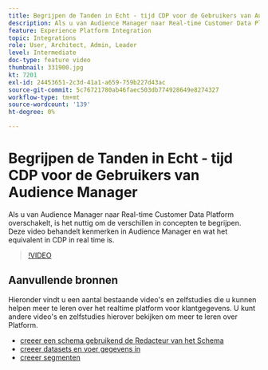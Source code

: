 ```yaml
---
title: Begrijpen de Tanden in Echt - tijd CDP voor de Gebruikers van Audience Manager
description: Als u van Audience Manager naar Real-time Customer Data Platform overschakelt, is het nuttig om de verschillen in concepten te begrijpen. Deze video behandelt kenmerken in Audience Manager en wat het equivalent in CDP in real time is.
feature: Experience Platform Integration
topic: Integrations
role: User, Architect, Admin, Leader
level: Intermediate
doc-type: feature video
thumbnail: 331900.jpg
kt: 7201
exl-id: 24453651-2c3d-41a1-a659-759b227d43ac
source-git-commit: 5c76721780ab46faec503db774928649e8274327
workflow-type: tm+mt
source-wordcount: '139'
ht-degree: 0%

---
```


# Begrijpen de Tanden in Echt - tijd CDP voor de Gebruikers van Audience Manager

Als u van Audience Manager naar Real-time Customer Data Platform overschakelt, is het nuttig om de verschillen in concepten te begrijpen. Deze video behandelt kenmerken in Audience Manager en wat het equivalent in CDP in real time is.

>[!VIDEO](https://video.tv.adobe.com/v/331900/?quality=12&learn=on)

## Aanvullende bronnen

Hieronder vindt u een aantal bestaande video&#39;s en zelfstudies die u kunnen helpen meer te leren over het realtime platform voor klantgegevens. U kunt andere video&#39;s en zelfstudies hierover bekijken om meer te leren over Platform.

* [ creeer een schema gebruikend de Redacteur van het Schema ](https://experienceleague.adobe.com/docs/experience-platform/xdm/tutorials/create-schema-ui.html?lang=en#getting-started)
* [ creeer datasets en voer gegevens in ](https://experienceleague.adobe.com/docs/platform-learn/tutorials/data-ingestion/create-datasets-and-ingest-data.html?lang=en#data-ingestion)
* [ creeer segmenten ](https://experienceleague.adobe.com/docs/platform-learn/tutorials/segments/create-segments.html?lang=en#segments)
